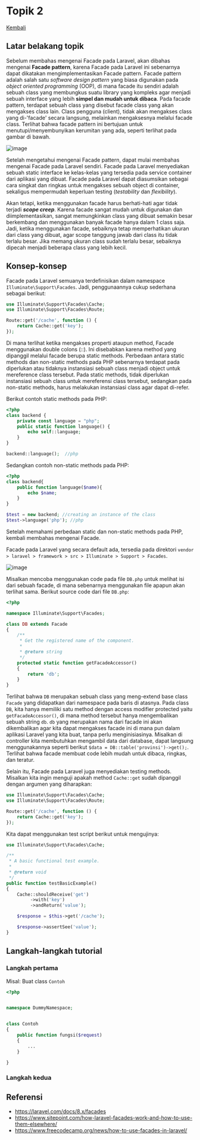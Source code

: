 # Topik 2

[Kembali](readme.md)

## Latar belakang topik

Sebelum membahas mengenai Facade pada Laravel, akan dibahas mengenai **Facade pattern**, karena Facade pada Laravel ini sebenarnya dapat dikatakan mengimplementasikan Facade pattern. Facade pattern adalah salah satu *software design pattern* yang biasa digunakan pada *object oriented programming* (OOP), di mana facade itu sendiri adalah sebuah class yang membungkus suatu library yang kompleks agar menjadi sebuah interface yang lebih **simpel dan mudah untuk dibaca**. Pada facade pattern, terdapat sebuah class yang disebut facade class yang akan mengakses class lain. Class pengguna (client), tidak akan mengakses class yang di-'facade' secara langsung, melainkan mengaksesnya melalui facade class. Terlihat bahwa facade pattern ini bertujuan untuk menutupi/menyembunyikan kerumitan yang ada, seperti terlihat pada gambar di bawah.

![image](https://user-images.githubusercontent.com/48936125/119772074-d464d480-bee8-11eb-86f2-d52d386dcafb.png)

Setelah mengetahui mengenai Facade pattern, dapat mulai membahas mengenai Facade pada Laravel sendiri. Facade pada Laravel menyediakan sebuah static interface ke kelas-kelas yang tersedia pada service container dari aplikasi yang dibuat. Facade pada Laravel dapat diasumsikan sebagai cara singkat dan ringkas untuk mengakses sebuah object di container, sekaligus mempermudah keperluan testing (*testability* dan *flexibility*).

Akan tetapi, ketika menggunakan facade harus berhati-hati agar tidak terjadi ***scope creep***. Karena facade sangat mudah untuk digunakan dan diimplementasikan, sangat memungkinkan class yang dibuat semakin besar berkembang dan menggunakan banyak facade hanya dalam 1 class saja. Jadi, ketika menggunakan facade, sebaiknya tetap memperhatikan ukuran dari class yang dibuat, agar scope tanggung jawab dari class itu tidak terlalu besar. Jika memang ukuran class sudah terlalu besar, sebaiknya dipecah menjadi beberapa class yang lebih kecil.

## Konsep-konsep

Facade pada Laravel semuanya terdefinisikan dalam namespace ```Illuminate\Support\Facades```. Jadi, penggunaannya cukup sederhana sebagai berikut:
```php
use Illuminate\Support\Facades\Cache;
use Illuminate\Support\Facades\Route;

Route::get('/cache', function () {
    return Cache::get('key');
});
```
Di mana terlihat ketika mengakses properti ataupun method, Facade menggunakan double colons (::). Ini disebabkan karena method yang dipanggil melalui facade berupa static methods. Perbedaan antara static methods dan non-static methods pada PHP sebenarnya terdapat pada diperlukan atau tidaknya instansiasi sebuah class menjadi object untuk mereference class tersebut. Pada static methods, tidak diperlukan instansiasi sebuah class untuk mereferensi class tersebut, sedangkan pada non-static methods, harus melakukan instansiasi class agar dapat di-refer.

Berikut contoh static methods pada PHP:
```php
<?php
class backend {
	private const language = "php";
	public static function language() {
    	echo self::language;
  	}
}

backend::language();  //php
```

Sedangkan contoh non-static methods pada PHP:
```php
<?php
class backend{
	public function language($name){
		echo $name;
	}
}

$test = new backend; //creating an instance of the class
$test->language('php'); //php
```

Setelah memahami perbedaan static dan non-static methods pada PHP, kembali membahas mengenai Facade. 

Facade pada Laravel yang secara default ada, tersedia pada direktori ```vendor > laravel > framework > src > Illuminate > Support > Facades```.

![image](https://user-images.githubusercontent.com/48936125/119774933-1bed5f80-beed-11eb-868c-6b5325ab0a32.png)

Misalkan mencoba menggunakan code pada file ```DB.php``` untuk melihat isi dari sebuah facade, di mana sebenarnya menggunakan file apapun akan terlihat sama. Berikut source code dari file ```DB.php```:
```php
<?php

namespace Illuminate\Support\Facades;

class DB extends Facade
{
    /**
     * Get the registered name of the component.
     *
     * @return string
     */
    protected static function getFacadeAccessor()
    {
        return 'db';
    }
}
```

Terlihat bahwa ```DB``` merupakan sebuah class yang meng-extend base class ```Facade``` yang didapatkan dari namespace pada baris di atasnya. Pada class ```DB```, kita hanya memiliki satu method dengan access modifier protected yaitu ```getFacadeAccessor()```, di mana method tersebut hanya mengembalikan sebuah string ```db```. ```db``` yang merupakan nama dari facade ini akan dikembalikan agar kita dapat mengakses facade ini di mana pun dalam aplikasi Laravel yang kita buat, tanpa perlu menginisiasinya. Misalkan di controller kita membutuhkan mengambil data dari database, dapat langsung menggunakannya seperti berikut ```$data = DB::table('provinsi')->get();```. Terlihat bahwa facade membuat code lebih mudah untuk dibaca, ringkas, dan teratur.

Selain itu, Facade pada Laravel juga menyediakan testing methods. Misalkan kita ingin menguji apakah method ```Cache::get``` sudah dipanggil dengan argumen yang diharapkan:
```php
use Illuminate\Support\Facades\Cache;
use Illuminate\Support\Facades\Route;

Route::get('/cache', function () {
    return Cache::get('key');
});
```
Kita dapat menggunakan test script berikut untuk mengujinya:
```php
use Illuminate\Support\Facades\Cache;

/**
 * A basic functional test example.
 *
 * @return void
 */
public function testBasicExample()
{
    Cache::shouldReceive('get')
         ->with('key')
         ->andReturn('value');

    $response = $this->get('/cache');

    $response->assertSee('value');
}
```

## Langkah-langkah tutorial

### Langkah pertama

Misal: Buat class `Contoh`

```php
<?php


namespace DummyNamespace;


class Contoh
{
    public function fungsi($request)
    {
        ...
    }

}
```

### Langkah kedua


## Referensi
* https://laravel.com/docs/8.x/facades
* https://www.sitepoint.com/how-laravel-facades-work-and-how-to-use-them-elsewhere/
* https://www.freecodecamp.org/news/how-to-use-facades-in-laravel/
